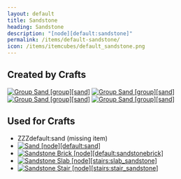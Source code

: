 ```yaml
---
layout: default
title: Sandstone
heading: Sandstone
description: "[node][default:sandstone]"
permalink: /items/default-sandstone/
icon: /items/itemcubes/default_sandstone.png
---
```



## Created by Crafts

<div class="craft">
    <div>
        <span><a href="{{site.baseurl}}/items/group_sand/"><img src="{{site.baseurl}}/assets/img/items/group.png" data-toggle="tooltip" title="Group Sand [group][sand]"></a></span>
        <span><a href="{{site.baseurl}}/items/group_sand/"><img src="{{site.baseurl}}/assets/img/items/group.png" data-toggle="tooltip" title="Group Sand [group][sand]"></a></span>
        <span></span>
    </div>
    <div>
        <span><a href="{{site.baseurl}}/items/group_sand/"><img src="{{site.baseurl}}/assets/img/items/group.png" data-toggle="tooltip" title="Group Sand [group][sand]"></a></span>
        <span><a href="{{site.baseurl}}/items/group_sand/"><img src="{{site.baseurl}}/assets/img/items/group.png" data-toggle="tooltip" title="Group Sand [group][sand]"></a></span>
        <span></span>
    </div>
    <div>
        <span></span>
        <span></span>
        <span></span>
    </div>
</div>


## Used for Crafts

<ul class="list-items">
    <li>ZZZdefault:sand (missing item)</li>
    <li><a href="{{site.baseurl}}/items/default-sand/"><img src="{{site.baseurl}}/assets/img/items/itemcubes/default_sand.png" data-toggle="tooltip" title="Sand [node][default:sand]"></a></li>
    <li><a href="{{site.baseurl}}/items/default-sandstonebrick/"><img src="{{site.baseurl}}/assets/img/items/itemcubes/default_sandstonebrick.png" data-toggle="tooltip" title="Sandstone Brick [node][default:sandstonebrick]"></a></li>
    <li><a href="{{site.baseurl}}/items/stairs-slab-sandstone/"><img src="{{site.baseurl}}/assets/img/items/itemcubes/stairs_slab_sandstone.png" data-toggle="tooltip" title="Sandstone Slab [node][stairs:slab_sandstone]"></a></li>
    <li><a href="{{site.baseurl}}/items/stairs-stair-sandstone/"><img src="{{site.baseurl}}/assets/img/items/itemcubes/stairs_stair_sandstone.png" data-toggle="tooltip" title="Sandstone Stair [node][stairs:stair_sandstone]"></a></li>
</ul>